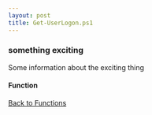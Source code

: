 ```yaml
---
layout: post
title: Get-UserLogon.ps1
---
```


### something exciting

Some information about the exciting thing

#### Function

<script async src="https://gist-it.appspot.com/github.com/BanterBoy/scripts-blog/blob/master/PowerShell/functions/activeDirectory/Get-UserLogon.ps1"></script>

<a href="/menu/_pages/functions.html">Back to Functions</a>
